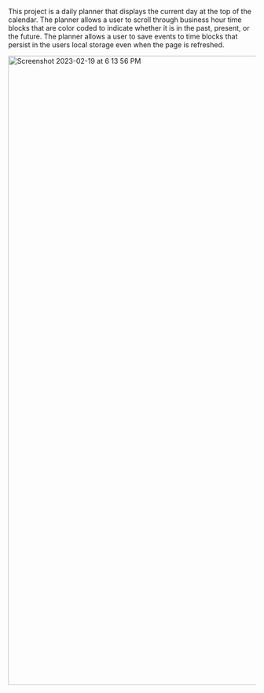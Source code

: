 This project is a daily planner that displays the current day at the top of the calendar. The planner allows a user to scroll through business hour time blocks that are color coded to indicate whether it is in the past, present, or the future. The planner allows a user to save events to time blocks that persist in the users local storage even when the page is refreshed.

<img width="1280" alt="Screenshot 2023-02-19 at 6 13 56 PM" src="https://user-images.githubusercontent.com/117556144/219981163-ebb3ae1d-78f5-40b1-8751-ed0395fa4a07.png">
